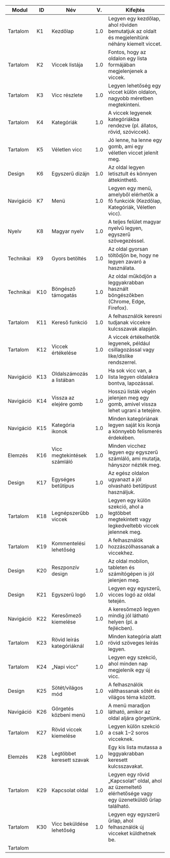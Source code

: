 | Modul     | ID   | Név              | V.  | Kifejtés |
|-----------|------|------------------|-----|----------|
| Tartalom  | K1   | Kezdőlap         | 1.0 | Legyen egy kezdőlap, ahol röviden bemutatjuk az oldalt és megjelenítünk néhány kiemelt viccet. |
| Tartalom  | K2   | Viccek listája   | 1.0 | Fontos, hogy az oldalon egy lista formájában megjelenjenek a viccek. |
| Tartalom  | K3   | Vicc részlete    | 1.0 | Legyen lehetőség egy viccet külön oldalon, nagyobb méretben megtekinteni. |
| Tartalom  | K4   | Kategóriák       | 1.0 | A viccek legyenek kategóriákba rendezve (pl. állatos, rövid, szóviccek). |
| Tartalom  | K5   | Véletlen vicc    | 1.0 | Jó lenne, ha lenne egy gomb, ami egy véletlen viccet jelenít meg. |
| Design    | K6   | Egyszerű dizájn  | 1.0 | Az oldal legyen letisztult és könnyen áttekinthető. |
| Navigáció | K7   | Menü             | 1.0 | Legyen egy menü, amelyből elérhetők a fő funkciók (Kezdőlap, Kategóriák, Véletlen vicc). |
| Nyelv     | K8   | Magyar nyelv     | 1.0 | A teljes felület magyar nyelvű legyen, egyszerű szövegezéssel. |
| Technikai | K9   | Gyors betöltés   | 1.0 | Az oldal gyorsan töltődjön be, hogy ne legyen zavaró a használata. |
| Technikai | K10  | Böngésző támogatás | 1.0 | Az oldal működjön a leggyakrabban használt böngészőkben (Chrome, Edge, Firefox). |
| Tartalom  | K11  | Kereső funkció   | 1.0 | A felhasználók keresni tudjanak viccekre kulcsszavak alapján. |
| Tartalom  | K12  | Viccek értékelése| 1.0 | A viccek értékelhetők legyenek, például csillagozással vagy like/dislike rendszerrel. |
| Navigáció | K13  | Oldalszámozás a listában | 1.0 | Ha sok vicc van, a lista legyen oldalakra bontva, lapozással. |
| Navigáció | K14  | Vissza az elejére gomb | 1.0 | Hosszú listák végén jelenjen meg egy gomb, amivel vissza lehet ugrani a tetejére. |
| Navigáció | K15  | Kategória ikonok | 1.0 | Minden kategóriának legyen saját kis ikonja a könnyebb felismerés érdekében. |
| Elemzés   | K16  | Vicc megtekintések számláló | 1.0 | Minden vicchez legyen egy egyszerű számláló, ami mutatja, hányszor nézték meg. |
| Design    | K17  | Egységes betűtípus | 1.0 | Az egész oldalon ugyanazt a jól olvasható betűtípust használjuk. |
| Tartalom  | K18  | Legnépszerűbb viccek | 1.0 | Legyen egy külön szekció, ahol a legtöbbet megtekintett vagy legkedveltebb viccek jelennek meg. |
| Tartalom  | K19  | Kommentelési lehetőség | 1.0 | A felhasználók hozzászólhassanak a viccekhez. |
| Design    | K20  | Reszponzív design | 1.0 | Az oldal mobilon, tableten és számítógépen is jól jelenjen meg. |
| Design    | K21  | Egyszerű logó     | 1.0 | Legyen egy egyszerű, vicces logó az oldal tetején. |
| Navigáció | K22  | Keresőmező kiemelése | 1.0 | A keresőmező legyen mindig jól látható helyen (pl. a fejlécben). |
| Tartalom  | K23  | Rövid leírás kategóriáknál | 1.0 | Minden kategória alatt rövid szöveges leírás legyen. |
| Tartalom  | K24  | „Napi vicc”       | 1.0 | Legyen egy szekció, ahol minden nap megjelenik egy új vicc. |
| Design    | K25  | Sötét/világos mód | 1.0 | A felhasználók válthassanak sötét és világos téma között. |
| Navigáció | K26  | Görgetés közbeni menü | 1.0 | A menü maradjon látható, amikor az oldal aljára görgetünk. |
| Tartalom  | K27  | Rövid viccek kiemelése | 1.0 | Legyen külön szekció a csak 1–2 soros vicceknek. |
| Elemzés   | K28  | Legtöbbet keresett szavak | 1.0 | Egy kis lista mutassa a leggyakrabban keresett kulcsszavakat. |
| Tartalom  | K29  | Kapcsolat oldal  | 1.0 | Legyen egy rövid „Kapcsolat” oldal, ahol az üzemeltető elérhetősége vagy egy üzenetküldő űrlap található. |
| Tartalom	| K30  | Vicc beküldése lehetőség	| 1.0 | Legyen egy egyszerű űrlap, ahol felhasználók új vicceket küldhetnek be. |
| Tartalom |
